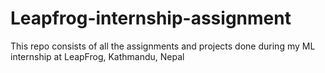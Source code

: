 # Leapfrog-internship-assignment
This repo consists of all the assignments and projects done during my ML internship at LeapFrog, Kathmandu, Nepal 
